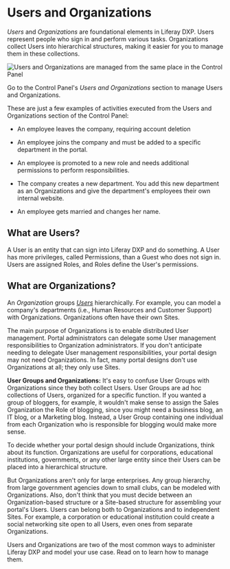 # Users and Organizations

*Users* and *Organizations* are foundational elements in Liferay DXP. Users represent people who sign in and perform various tasks. Organizations collect Users into hierarchical structures, making it easier for you to manage them in these collections. 

![Users and Organizations are managed from the same place in the Control Panel](./intro/images/01.png)

Go to the Control Panel's *Users and Organizations* section to manage Users and Organizations. 

These are just a few examples of activities executed from the Users and Organizations section of the Control Panel: 

- An employee leaves the company, requiring account deletion

- An employee joins the company and must be added to a specific department in the portal. 

- An employee is promoted to a new role and needs additional permissions to perform responsibilities. 

- The company creates a new department. You add this new department as an Organizations and give the department's employees their own internal website.

- An employee gets married and changes her name.

## What are Users?

A User is an entity that can sign into Liferay DXP and do something. A User has more privileges, called Permissions, than a Guest who does not sign in. Users are assigned Roles, and Roles define the User's permissions.

## What are Organizations? 

An *Organization* groups [*Users*](./adding-and-managing-users.md) hierarchically. For example, you can model a company's departments (i.e., Human Resources and Customer Support) with Organizations. Organizations often have their own Sites. 

The main purpose of Organizations is to enable distributed User management. Portal administrators can delegate some User management responsibilities to Organization administrators. If you don't anticipate needing to delegate User management responsibilities, your portal design may not need Organizations. In fact, many portal designs don't use Organizations at all; they only use Sites. 

**User Groups and Organizations:** It's easy to confuse User Groups with Organizations since they both collect Users. User Groups are ad hoc collections of Users, organized for a specific function. If you wanted a group of bloggers, for example, it wouldn't make sense to assign the Sales Organization the Role of blogging, since you might need a business blog, an IT blog, or a Marketing blog. Instead, a User Group containing one individual from each Organization who is responsible for blogging would make more sense. 

To decide whether your portal design should include Organizations, think about its function. Organizations are useful for corporations, educational institutions, governments, or any other large entity since their Users can be placed into a hierarchical structure. 

But Organizations aren't only for large enterprises. Any group hierarchy, from large government agencies down to small clubs, can be modeled with Organizations. Also, don't think that you must decide between an Organization-based structure or a Site-based structure for assembling your portal's Users. Users can belong both to Organizations and to independent Sites. For example, a corporation or educational institution could create a social networking site open to all Users, even ones from separate Organizations. 

Users and Organizations are two of the most common ways to administer Liferay DXP and model your use case. Read on to learn how to manage them. 
